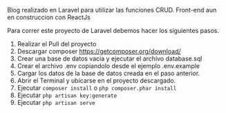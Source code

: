 Blog realizado en Laravel para utilizar las funciones CRUD. Front-end aun en construccion con ReactJs

Para correr este proyecto de Laravel debemos hacer los siguientes pasos.

1. Realizar el Pull del proyecto
2. Descargar composer https://getcomposer.org/download/
3. Crear una base de datos vacia y ejecutar el archivo database.sql
4. Crear el archivo .env copiandolo desde el ejemplo .env.example 
5. Cargar los datos de la base de datos creada en el paso anterior.
6. Abrir el Terminal y ubicarse en el proyecto descargado.
7. Ejecutar ```composer install``` o ```php composer.phar install```
8. Ejecutar ```php artisan key:generate```
9. Ejecutar ```php artisan serve```
